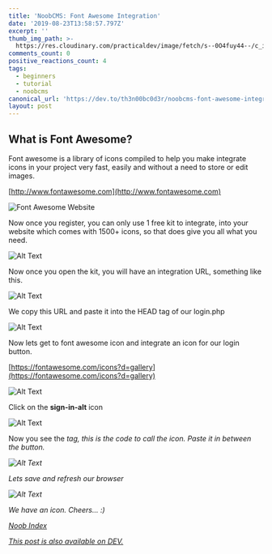```yaml
---
title: 'NoobCMS: Font Awesome Integration'
date: '2019-08-23T13:58:57.797Z'
excerpt: ''
thumb_img_path: >-
  https://res.cloudinary.com/practicaldev/image/fetch/s--0O4fuy44--/c_imagga_scale,f_auto,fl_progressive,h_420,q_auto,w_1000/https://res.cloudinary.com/practicaldev/image/fetch/s--y-n4DqVm--/c_imagga_scale%2Cf_auto%2Cfl_progressive%2Ch_420%2Cq_auto%2Cw_1000/https://thepracticaldev.s3.amazonaws.com/i/6lsnixvu99a2eqxpb2s9.png
comments_count: 0
positive_reactions_count: 4
tags:
  - beginners
  - tutorial
  - noobcms
canonical_url: 'https://dev.to/th3n00bc0d3r/noobcms-font-awesome-integration-18ba'
layout: post
---
```

## What is Font Awesome?
Font awesome is a library of icons compiled to help you make integrate icons in your project very fast, easily and without a need to store or edit images. 

[http://www.fontawesome.com](http://www.fontawesome.com)

![Font Awesome Website](https://thepracticaldev.s3.amazonaws.com/i/98n1ae0g0c3nu1sbg9of.png)

Now once you register, you can only use 1 free kit to integrate, into your website which comes with 1500+ icons, so that does give you all what you need.

![Alt Text](https://thepracticaldev.s3.amazonaws.com/i/mvonl940zd0to5s7gr24.png)

Now once you open the kit, you will have an integration URL, something like this.

![Alt Text](https://thepracticaldev.s3.amazonaws.com/i/jujwi38sz4gkb2tm26sm.png)

We copy this URL and paste it into the HEAD tag of our login.php

![Alt Text](https://thepracticaldev.s3.amazonaws.com/i/ov7x20j1r1yiirn7um26.png)

Now lets get to font awesome icon and integrate an icon for our login button.

[https://fontawesome.com/icons?d=gallery](https://fontawesome.com/icons?d=gallery)

![Alt Text](https://thepracticaldev.s3.amazonaws.com/i/vxo3bpqqr6p60nsmqtk1.png)

Click on the __sign-in-alt__ icon

![Alt Text](https://thepracticaldev.s3.amazonaws.com/i/f01u8027e434seb7egjm.png)

Now you see the <i> tag, this is the code to call the icon. Paste it in between the button.

![Alt Text](https://thepracticaldev.s3.amazonaws.com/i/et4ljg96ha3l1gcg7wd2.png)

Lets save and refresh our browser

![Alt Text](https://thepracticaldev.s3.amazonaws.com/i/l27qam78avz867l6z2wt.png)

We have an icon. Cheers... :)

[Noob Index](https://dev.to/th3n00bc0d3r/noob-guides-index-4mne)

*[This post is also available on DEV.](https://dev.to/th3n00bc0d3r/noobcms-font-awesome-integration-18ba)*


<script>
const parent = document.getElementsByTagName('head')[0];
const script = document.createElement('script');
script.type = 'text/javascript';
script.src = 'https://cdnjs.cloudflare.com/ajax/libs/iframe-resizer/4.1.1/iframeResizer.min.js';
script.charset = 'utf-8';
script.onload = function() {
    window.iFrameResize({}, '.liquidTag');
};
parent.appendChild(script);
</script>    
